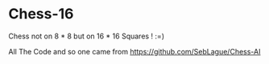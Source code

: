 # Chess-16

Chess not on 8 * 8 but on 16 * 16 Squares ! :=)


All The Code and so one came from https://github.com/SebLague/Chess-AI
